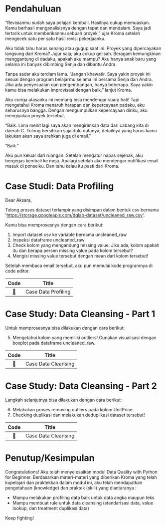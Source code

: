 # Pendahuluan
“Revisianmu sudah saya pelajari kembali. Hasilnya cukup memuaskan. Kamu berhasil menganalisisnya dengan tepat dan mendalam. Saya jadi tertarik untuk memberikanmu sebuah proyek,” ujar Kroma setelah mengecek satu per satu hasil revisi pekerjaanku.

Aku tidak tahu harus senang atau gugup saat ini. Proyek yang dipercayakan langsung dari Kroma? Jujur saja, aku cukup gelisah. Beragam kemungkinan menggantung di dadaku, apakah aku mampu? Aku hanya anak baru yang selama ini banyak dibimbing Senja dan dibantu Andra. 

Tanpa sadar aku terdiam lama. “Jangan khawatir. Saya yakin proyek ini sesuai dengan program belajarmu selama ini bersama Senja dan Andra. Jika ada penyesuaian dan pengembangan, hanya beberapa. Saya yakin kamu bisa melakukan improvisasi dengan baik,” lanjut Kroma.

Aku curiga atasanku ini memang bisa mendengar suara hati! Tapi mengetahui Kroma menaruh harapan dan kepercayaan padaku, aku seharusnya bangga. Dengan mengumpulkan kepercayaan diriku, aku mengiyakan proyek tersebut. 

“Baik. Lima menit lagi saya akan mengirimkan data dari cabang kita di daerah G. Tolong bersihkan saja dulu datanya, detailnya yang harus kamu lakukan akan saya arahkan juga di email.”

“Baik.”

Aku pun keluar dari ruangan. Setelah mengatur napas sejenak, aku bergegas kembali ke meja. Apalagi setelah aku mendengar notifikasi email masuk di ponselku. Dan tahu kalau itu pasti dari Kroma.

# Case Studi: Data Profiling
Dear Aksara, 

Tolong proses dataset terlampir yang  disimpan dalam bentuk csv bernama 'https://storage.googleapis.com/dqlab-dataset/uncleaned_raw.csv'.

Kamu bisa memprosesnya dengan cara berikut:

1. Import dataset csv ke variable bernama uncleaned_raw
2. Inspeksi dataframe uncleaned_raw
3. Check kolom yang mengandung missing value. Jika ada, kolom apakah itu dan berapa persen missing value pada kolom tersebut?
4. Mengisi missing value tersebut dengan mean dari kolom tersebut!

Setelah membaca email tersebut, aku pun memulai kode programnya di code editor.

| Code  |               Title              	|
|:----:	|:--------------------------------:	|
| [📜](https://github.com/bayubagusbagaswara/dqlab-data-engineer/blob/master/5-Data%20Quality%20with%20Python%20for%20Beginner/3-Mini%20Project/1-case-data-profiling.py) | Case Data Profiling |

# Case Study: Data Cleansing - Part 1

Untuk memprosesnya bisa dilakukan dengan cara berikut:

5. Mengetahui kolom yang memiliki outliers! Gunakan visualisasi dengan boxplot pada dataframe uncleaned_raw.

| Code  |               Title              	|
|:----:	|:--------------------------------:	|
| [📜](https://github.com/bayubagusbagaswara/dqlab-data-engineer/blob/master/5-Data%20Quality%20with%20Python%20for%20Beginner/3-Mini%20Project/2-Data-Cleansing-Part1.py) | Case Data Cleansing |

# Case Study: Data Cleansing - Part 2
Langkah selanjutnya bisa dilakukan dengan cara berikut:

6. Melakukan proses removing outliers pada kolom UnitPrice.
7. Checking duplikasi dan melakukan deduplikasi dataset tersebut!

| Code  |               Title              	|
|:----:	|:--------------------------------:	|
| [📜](https://github.com/bayubagusbagaswara/dqlab-data-engineer/blob/master/5-Data%20Quality%20with%20Python%20for%20Beginner/3-Mini%20Project/3-Data-Cleansing-Part-2.py) | Case Data Cleansing |

# Penutup/Kesimpulan
Congratulations! Aku telah menyelesaikan modul Data Quality with Python for Beginner. Berdasarkan materi-materi yang diberikan Kroma yang telah kupelajari dan praktekkan dalam modul ini, aku telah mendapatkan pengetahuan (knowledge) dan praktek (skill) yang diantaranya :

- Mampu melakukan profiling data baik untuk data angka maupun teks
- Mampu membuat rule untuk data cleansing (standarisasi data, value lookup, dan treatment duplikasi data)

Keep fighting!